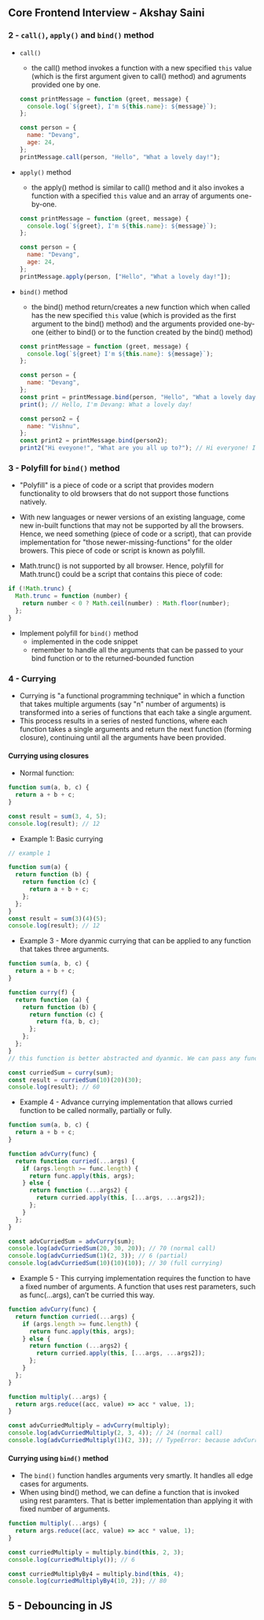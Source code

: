 ## Core Frontend Interview - Akshay Saini

### 2 - `call()`, `apply()` and `bind()` method

- `call()`

  - the call() method invokes a function with a new specified `this` value (which is the first argument given to call() method) and agruments provided one by one.

  ```js
  const printMessage = function (greet, message) {
    console.log(`${greet}, I'm ${this.name}: ${message}`);
  };

  const person = {
    name: "Devang",
    age: 24,
  };
  printMessage.call(person, "Hello", "What a lovely day!");
  ```

- `apply()` method

  - the apply() method is similar to call() method and it also invokes a function with a specified `this` value and an array of arguments one-by-one.

  ```js
  const printMessage = function (greet, message) {
    console.log(`${greet}, I'm ${this.name}: ${message}`);
  };

  const person = {
    name: "Devang",
    age: 24,
  };
  printMessage.apply(person, ["Hello", "What a lovely day!"]);
  ```

- `bind()` method

  - the bind() method return/creates a new function which when called has the new specified `this` value (which is provided as the first argument to the bind() method) and the arguments provided one-by-one (either to bind() or to the function created by the bind() method)

  ```js
  const printMessage = function (greet, message) {
    console.log(`${greet} I'm ${this.name}: ${message}`);
  };

  const person = {
    name: "Devang",
  };
  const print = printMessage.bind(person, "Hello", "What a lovely day!");
  print(); // Hello, I'm Devang: What a lovely day!

  const person2 = {
    name: "Vishnu",
  };
  const print2 = printMessage.bind(person2);
  print2("Hi eveyone!", "What are you all up to?"); // Hi everyone! I'm Vishnu: What are you all up to?
  ```

### 3 - Polyfill for `bind()` method

- "Polyfill" is a piece of code or a script that provides modern functionality to old browsers that do not support those functions natively.

- With new languages or newer versions of an existing language, come new in-built functions that may not be supported by all the browsers. Hence, we need something (piece of code or a script), that can provide implementation for "those newer-missing-functions" for the older browers. This piece of code or script is known as polyfill.

- Math.trunc() is not supported by all browser. Hence, polyfill for Math.trunc() could be a script that contains this piece of code:

```js
if (!Math.trunc) {
  Math.trunc = function (number) {
    return number < 0 ? Math.ceil(number) : Math.floor(number);
  };
}
```

- Implement polyfill for `bind()` method
  - implemented in the code snippet
  - remember to handle all the arguments that can be passed to your bind function or to the returned-bounded function

### 4 - Currying

- Currying is "a functional programming technique" in which a function that takes multiple arguments (say "n" number of arguments) is transformed into a series of functions that each take a single argument.
- This process results in a series of nested functions, where each function takes a single arguments and return the next function (forming closure), continuing until all the arguments have been provided.

#### Currying using closures

- Normal function:

```js
function sum(a, b, c) {
  return a + b + c;
}

const result = sum(3, 4, 5);
console.log(result); // 12
```

- Example 1: Basic currying

```js
// example 1

function sum(a) {
  return function (b) {
    return function (c) {
      return a + b + c;
    };
  };
}
const result = sum(3)(4)(5);
console.log(result); // 12
```

- Example 3 - More dyanmic currying that can be applied to any function that takes three arguments.

```js
function sum(a, b, c) {
  return a + b + c;
}

function curry(f) {
  return function (a) {
    return function (b) {
      return function (c) {
        return f(a, b, c);
      };
    };
  };
}
// this function is better abstracted and dyanmic. We can pass any function such as sum, multiply and divide.

const curriedSum = curry(sum);
const result = curriedSum(10)(20)(30);
console.log(result); // 60
```

- Example 4 - Advance currying implementation that allows curried function to be called normally, partially or fully.

```js
function sum(a, b, c) {
  return a + b + c;
}

function advCurry(func) {
  return function curried(...args) {
    if (args.length >= func.length) {
      return func.apply(this, args);
    } else {
      return function (...args2) {
        return curried.apply(this, [...args, ...args2]);
      };
    }
  };
}

const advCurriedSum = advCurry(sum);
console.log(advCurriedSum(20, 30, 20)); // 70 (normal call)
console.log(advCurriedSum(1)(2, 3)); // 6 (partial)
console.log(advCurriedSum(10)(10)(10)); // 30 (full currying)
```

- Example 5 - This currying implementation requires the function to have a fixed number of arguments. A function that uses rest parameters, such as func(...args), can’t be curried this way.

```js
function advCurry(func) {
  return function curried(...args) {
    if (args.length >= func.length) {
      return func.apply(this, args);
    } else {
      return function (...args2) {
        return curried.apply(this, [...args, ...args2]);
      };
    }
  };
}

function multiply(...args) {
  return args.reduce((acc, value) => acc * value, 1);
}

const advCurriedMultiply = advCurry(multiply);
console.log(advCurriedMultiply(2, 3, 4)); // 24 (normal call)
console.log(advCurriedMultiply(1)(2, 3)); // TypeError: because advCurriedMultiple(1) return a value and value(1)(2) is not a function
```

#### Currying using `bind()` method

- The `bind()` function handles arguments very smartly. It handles all edge cases for arguments.
- When using bind() method, we can define a function that is invoked using rest paramters. That is better implementation than applying it with fixed number of arguments.

```js
function multiply(...args) {
  return args.reduce((acc, value) => acc * value, 1);
}

const curriedMultiply = multiply.bind(this, 2, 3);
console.log(curriedMultiply()); // 6

const curriedMultiplyBy4 = multiply.bind(this, 4);
console.log(curriedMultiplyBy4(10, 2)); // 80
```

## 5 - Debouncing in JS
